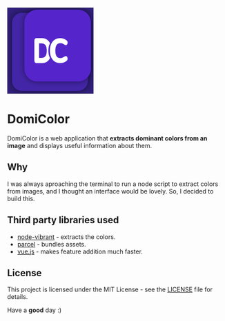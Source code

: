 ![Logo](logo.png)
# DomiColor
DomiColor is a web application that **extracts dominant colors from an image** and displays useful information about them.

## Why
I was always aproaching the terminal to run a node script to extract colors from images, and I thought an interface would be lovely. So, I decided to build this.

## Third party libraries used
- [node-vibrant](https://github.com/akfish/node-vibrant/) - extracts the colors.
- [parcel](https://parceljs.org/) - bundles assets.
- [vue.js](https://vuejs.org/) - makes feature addition much faster.

## License
This project is licensed under the MIT License - see the [LICENSE](LICENSE) file for details.

Have a **good** day :)
